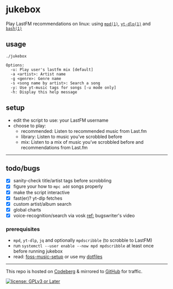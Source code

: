 # jukebox

Play LastFM recommendations on linux: using [`mpd(1)`](https://man.archlinux.org/man/mpd.1), [`yt-dlp(1)`](https://man.archlinux.org/man/yt-dlp.1) and [`bash(1)`](https://man.archlinux.org/man/bash.1)

## usage

``./jukebox``
```
Options:
  -u: Play user's lastfm mix [default]
  -a <artist>: Artist name
  -g <genre>: Genre name
  -s <song name by artist>: Search a song
  -y: Use yt-music tags for songs [-u mode only]
  -h: Display this help message
```

## setup

- edit the script to use: your LastFM username
- choose to play:
  * recommended: Listen to recommended music from Last.fm
  * library: Listen to music you’ve scrobbled before
  * mix: Listen to a mix of music you’ve scrobbled before and recommendations from Last.fm

---
## todo/bugs

- [x] sanity-check title/artist tags before scrobbling
- [x] figure your how to `mpc add` songs properly
- [x] make the script interactive
- [x] fast(er)? yt-dlp fetches
- [x] custom artist/album search
- [x] global charts
- [x] voice-recognition/search via vosk [ref:](https://piped.video/watch?v=zXEvKJl_krY) bugswriter's video

### prerequisites

- `mpd`, `yt-dlp`, `jq` and optionally `mpdscribble` (to scrobble to LastFM)
- run `systemctl --user enable --now mpd mpdscribble` at least once before running jukebox
- read: [foss-music-setup](https://polarhive.net/blog/foss-music-setup) or use my [dotfiles](https://polarhive.net/dots)

---
This repo is hosted on [Codeberg](https://polarhive.net/jukebox) & mirrored to [GitHub](https://polarhive.net/github) for traffic.

[![license: GPLv3 or Later](https://polarhive.net/assets/badges/gpl-3.svg)](https://www.gnu.org/licenses/gpl-3.0.txt)


